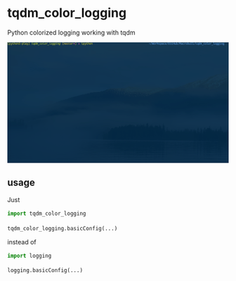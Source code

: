 # tqdm_color_logging
Python colorized logging working with tqdm

![](screencast.gif)

## usage
Just
```python
import tqdm_color_logging

tqdm_color_logging.basicConfig(...)
```
instead of
```python
import logging

logging.basicConfig(...)
```
